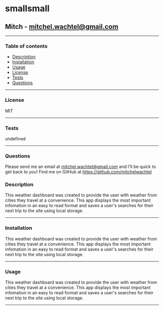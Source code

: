 # smallsmall
## Mitch - mitchel.wachtel@gmail.com
---
### Table of contents
* [Description](#description)
* [Installation](#installation)
* [Usage](#usage)
* [License](#license)
* [Tests](#tests)
* [Questions](#questions)
---
### License
MIT

---
### Tests
undefined

---
### Questions
Please send me an email at mitchel.wachtel@gmail.com and I'll be quick to get back to you! Find me on GitHub at https://github.com/mitchelwachtel

### Description
This weather dashboard was created to provide the user with weather from cities they travel at a convenience. This app displays the most important infomation in an easy to read format and saves a user's searches for their next trip to the site using local storage.

---
### Installation
This weather dashboard was created to provide the user with weather from cities they travel at a convenience. This app displays the most important infomation in an easy to read format and saves a user's searches for their next trip to the site using local storage.

---
### Usage
This weather dashboard was created to provide the user with weather from cities they travel at a convenience. This app displays the most important infomation in an easy to read format and saves a user's searches for their next trip to the site using local storage.

---
